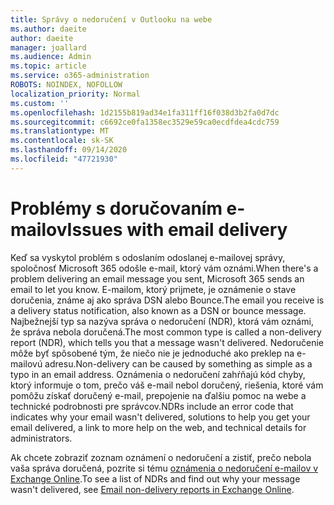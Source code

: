 ```yaml
---
title: Správy o nedoručení v Outlooku na webe
ms.author: daeite
author: daeite
manager: joallard
ms.audience: Admin
ms.topic: article
ms.service: o365-administration
ROBOTS: NOINDEX, NOFOLLOW
localization_priority: Normal
ms.custom: ''
ms.openlocfilehash: 1d2155b819ad34e1fa311ff16f038d3b2fa0d7dc
ms.sourcegitcommit: c6692ce0fa1358ec3529e59ca0ecdfdea4cdc759
ms.translationtype: MT
ms.contentlocale: sk-SK
ms.lasthandoff: 09/14/2020
ms.locfileid: "47721930"
---
```

# <a name="issues-with-email-delivery"></a><span data-ttu-id="286eb-102">Problémy s doručovaním e-mailov</span><span class="sxs-lookup"><span data-stu-id="286eb-102">Issues with email delivery</span></span>

<span data-ttu-id="286eb-103">Keď sa vyskytol problém s odoslaním odoslanej e-mailovej správy, spoločnosť Microsoft 365 odošle e-mail, ktorý vám oznámi.</span><span class="sxs-lookup"><span data-stu-id="286eb-103">When there's a problem delivering an email message you sent, Microsoft 365 sends an email to let you know.</span></span> <span data-ttu-id="286eb-104">E-mailom, ktorý prijmete, je oznámenie o stave doručenia, známe aj ako správa DSN alebo Bounce.</span><span class="sxs-lookup"><span data-stu-id="286eb-104">The email you receive is a delivery status notification, also known as a DSN or bounce message.</span></span> <span data-ttu-id="286eb-105">Najbežnejší typ sa nazýva správa o nedoručení (NDR), ktorá vám oznámi, že správa nebola doručená.</span><span class="sxs-lookup"><span data-stu-id="286eb-105">The most common type is called a non-delivery report (NDR), which tells you that a message wasn't delivered.</span></span> <span data-ttu-id="286eb-106">Nedoručenie môže byť spôsobené tým, že niečo nie je jednoduché ako preklep na e-mailovú adresu.</span><span class="sxs-lookup"><span data-stu-id="286eb-106">Non-delivery can be caused by something as simple as a typo in an email address.</span></span> <span data-ttu-id="286eb-107">Oznámenia o nedoručení zahŕňajú kód chyby, ktorý informuje o tom, prečo váš e-mail nebol doručený, riešenia, ktoré vám pomôžu získať doručený e-mail, prepojenie na ďalšiu pomoc na webe a technické podrobnosti pre správcov.</span><span class="sxs-lookup"><span data-stu-id="286eb-107">NDRs include an error code that indicates why your email wasn't delivered, solutions to help you get your email delivered, a link to more help on the web, and technical details for administrators.</span></span>

<span data-ttu-id="286eb-108">Ak chcete zobraziť zoznam oznámení o nedoručení a zistiť, prečo nebola vaša správa doručená, pozrite si tému [oznámenia o nedoručení e-mailov v Exchange Online](https://docs.microsoft.com/exchange/mail-flow-best-practices/non-delivery-reports-in-exchange-online/non-delivery-reports-in-exchange-online).</span><span class="sxs-lookup"><span data-stu-id="286eb-108">To see a list of NDRs and find out why your message wasn't delivered, see [Email non-delivery reports in Exchange Online](https://docs.microsoft.com/exchange/mail-flow-best-practices/non-delivery-reports-in-exchange-online/non-delivery-reports-in-exchange-online).</span></span>